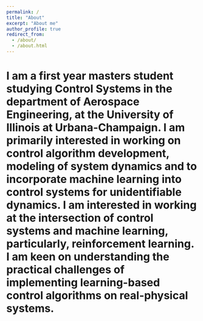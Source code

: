 ```yaml
---
permalink: /
title: "About"
excerpt: "About me"
author_profile: true
redirect_from: 
  - /about/
  - /about.html
---
```


I am a first year masters student studying Control Systems in the department of Aerospace Engineering, at the University of Illinois at Urbana-Champaign. I am primarily interested in working on control algorithm development, modeling of system dynamics and to incorporate machine learning into control systems for unidentifiable dynamics. I am interested in working at the intersection of control systems and machine learning, particularly, reinforcement learning. I am keen on understanding the practical challenges of implementing learning-based control algorithms on real-physical systems.
======


